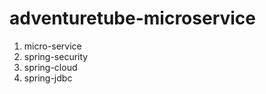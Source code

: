 # adventuretube-microservice

1) micro-service 
2) spring-security
3) spring-cloud
4) spring-jdbc


